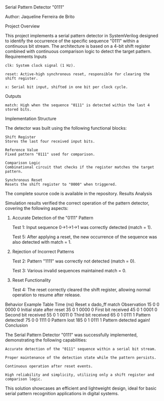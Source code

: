 Serial Pattern Detector "0111"

Author: Jaqueline Ferreira de Brito

Project Overview

This project implements a serial pattern detector in SystemVerilog designed to identify the occurrence of the specific sequence "0111" within a continuous bit stream. The architecture is based on a 4-bit shift register combined with continuous comparison logic to detect the target pattern.
Requirements
Inputs

    clk: System clock signal (1 Hz).

    reset: Active-high synchronous reset, responsible for clearing the shift register.

    x: Serial bit input, shifted in one bit per clock cycle.

Outputs

    match: High when the sequence "0111" is detected within the last 4 stored bits.

Implementation Structure

The detector was built using the following functional blocks:

    Shift Register
    Stores the last four received input bits.

    Reference Value
    Fixed pattern "0111" used for comparison.

    Comparison Logic
    Combinational circuit that checks if the register matches the target pattern.

    Synchronous Reset
    Resets the shift register to "0000" when triggered.

The complete source code is available in the repository.
Results Analysis

Simulation results verified the correct operation of the pattern detector, covering the following aspects:
1. Accurate Detection of the "0111" Pattern

    Test 1: Input sequence 0→1→1→1 was correctly detected (match = 1).

    Test 5: After applying a reset, the new occurrence of the sequence was also detected with match = 1.

2. Rejection of Incorrect Patterns

    Test 2: Pattern "1111" was correctly not detected (match = 0).

    Test 3: Various invalid sequences maintained match = 0.

3. Reset Functionality

    Test 4: The reset correctly cleared the shift register, allowing normal operation to resume after release.

Behavior Example Table
Time (ns)	Reset	x	dado_ff	match	Observation
15	0	0	0000	0	Initial state after reset
35	0	1	0000	0	First bit received
45	0	1	0001	0	Second bit received
55	0	1	0011	0	Third bit received
65	0	1	0111	1	Pattern detected!
75	0	0	1111	0	Pattern lost
185	0	1	0111	1	Pattern detected again!
Conclusion

The Serial Pattern Detector "0111" was successfully implemented, demonstrating the following capabilities:

    Accurate detection of the "0111" sequence within a serial bit stream.

    Proper maintenance of the detection state while the pattern persists.

    Continuous operation after reset events.

    High reliability and simplicity, utilizing only a shift register and comparison logic.

This solution showcases an efficient and lightweight design, ideal for basic serial pattern recognition applications in digital systems.
